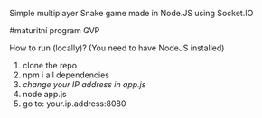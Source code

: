 Simple multiplayer Snake game made in Node.JS using Socket.IO

#maturitní program GVP


How to run (locally)? (You need to have NodeJS installed)
1. clone the repo
2. npm i all dependencies
3. *change your IP address in app.js*
4. node app.js
5. go to: your.ip.address:8080
